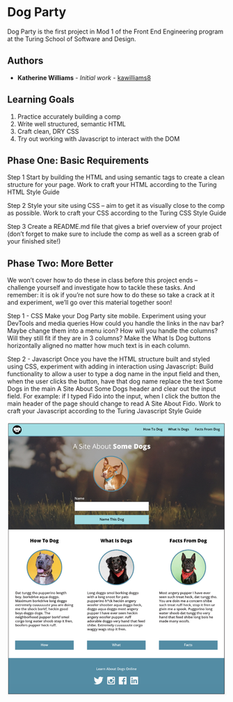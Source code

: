 # Dog Party

Dog Party is the first project in Mod 1 of the Front End Engineering program at the Turing School of Software and Design.

## Authors

* **Katherine Williams** - *Initial work* - [kawilliams8](https://github.com/kawilliams8)

## Learning Goals
1. Practice accurately building a comp
1. Write well structured, semantic HTML
1. Craft clean, DRY CSS
1. Try out working with Javascript to interact with the DOM

## Phase One: Basic Requirements
Step 1
Start by building the HTML and using semantic tags to create a clean structure for your page. Work to craft your HTML according to the Turing HTML Style Guide

Step 2
Style your site using CSS – aim to get it as visually close to the comp as possible. Work to craft your CSS according to the Turing CSS Style Guide

Step 3
Create a README.md file that gives a brief overview of your project (don’t forget to make sure to include the comp as well as a screen grab of your finished site!)

## Phase Two: More Better
We won’t cover how to do these in class before this project ends – challenge yourself and investigate how to tackle these tasks. And remember: it is ok if you’re not sure how to do these so take a crack at it and experiment, we’ll go over this material together soon!

Step 1 - CSS
Make your Dog Party site mobile. Experiment using your DevTools and media queries
How could you handle the links in the nav bar? Maybe change them into a menu icon?
How will you handle the columns? Will they still fit if they are in 3 columns?
Make the What Is Dog buttons horizontally aligned no matter how much text is in each column.

Step 2 - Javascript
Once you have the HTML structure built and styled using CSS, experiment with adding in interaction using Javascript: Build functionality to allow a user to type a dog name in the input field and then, when the user clicks the button, have that dog name replace the text Some Dogs in the main A Site About Some Dogs header and clear out the input field. For example: if I typed Fido into the input, when I click the button the main header of the page should change to read A Site About Fido.
Work to craft your Javascript according to the Turing Javascript Style Guide

![ScreenShot](Dog%20Party%20comp.png)

